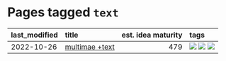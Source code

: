 # Pages tagged `text`

|last_modified|title|est. idea maturity|tags
|:---|:---|---:|:---|
|2022-10-26|[multimae +text](../multimae_w_text.md)|479|[![](https://img.shields.io/badge/tag-experimental-aa21fc)](../tags/experimental.md) [![](https://img.shields.io/badge/tag-prompting-869bd0)](../tags/prompting.md) [![](https://img.shields.io/badge/tag-text-97a75e)](../tags/text.md)|
